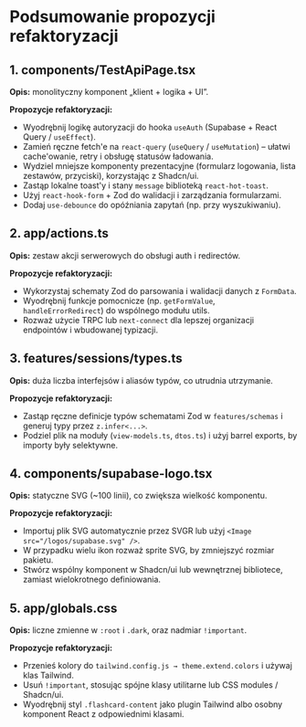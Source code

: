 # Podsumowanie propozycji refaktoryzacji

## 1. components/TestApiPage.tsx

**Opis:** monolityczny komponent „klient + logika + UI”.

**Propozycje refaktoryzacji:**

- Wyodrębnij logikę autoryzacji do hooka `useAuth` (Supabase + React Query / `useEffect`).
- Zamień ręczne fetch'e na `react-query` (`useQuery` / `useMutation`) – ułatwi cache'owanie, retry i obsługę statusów ładowania.
- Wydziel mniejsze komponenty prezentacyjne (formularz logowania, lista zestawów, przyciski), korzystając z Shadcn/ui.
- Zastąp lokalne toast'y i stany `message` biblioteką `react-hot-toast`.
- Użyj `react-hook-form` + Zod do walidacji i zarządzania formularzami.
- Dodaj `use-debounce` do opóźniania zapytań (np. przy wyszukiwaniu).

## 2. app/actions.ts

**Opis:** zestaw akcji serwerowych do obsługi auth i redirectów.

**Propozycje refaktoryzacji:**

- Wykorzystaj schematy Zod do parsowania i walidacji danych z `FormData`.
- Wyodrębnij funkcje pomocnicze (np. `getFormValue`, `handleErrorRedirect`) do wspólnego modułu utils.
- Rozważ użycie TRPC lub `next-connect` dla lepszej organizacji endpointów i wbudowanej typizacji.

## 3. features/sessions/types.ts

**Opis:** duża liczba interfejsów i aliasów typów, co utrudnia utrzymanie.

**Propozycje refaktoryzacji:**

- Zastąp ręczne definicje typów schematami Zod w `features/schemas` i generuj typy przez `z.infer<...>`.
- Podziel plik na moduły (`view-models.ts`, `dtos.ts`) i użyj barrel exports, by importy były selektywne.

## 4. components/supabase-logo.tsx

**Opis:** statyczne SVG (~100 linii), co zwiększa wielkość komponentu.

**Propozycje refaktoryzacji:**

- Importuj plik SVG automatycznie przez SVGR lub użyj `<Image src="/logos/supabase.svg" />`.
- W przypadku wielu ikon rozważ sprite SVG, by zmniejszyć rozmiar pakietu.
- Stwórz wspólny komponent w Shadcn/ui lub wewnętrznej bibliotece, zamiast wielokrotnego definiowania.

## 5. app/globals.css

**Opis:** liczne zmienne w `:root` i `.dark`, oraz nadmiar `!important`.

**Propozycje refaktoryzacji:**

- Przenieś kolory do `tailwind.config.js → theme.extend.colors` i używaj klas Tailwind.
- Usuń `!important`, stosując spójne klasy utilitarne lub CSS modules / Shadcn/ui.
- Wyodrębnij styl `.flashcard-content` jako plugin Tailwind albo osobny komponent React z odpowiednimi klasami.
